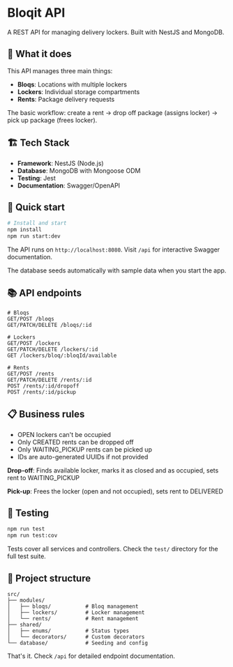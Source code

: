 # Bloqit API

A REST API for managing delivery lockers. Built with NestJS and MongoDB.

## 🎯 What it does

This API manages three main things:
- **Bloqs**: Locations with multiple lockers
- **Lockers**: Individual storage compartments  
- **Rents**: Package delivery requests

The basic workflow: create a rent → drop off package (assigns locker) → pick up package (frees locker).

## 🏗️ Tech Stack

- **Framework**: NestJS (Node.js)
- **Database**: MongoDB with Mongoose ODM
- **Testing**: Jest
- **Documentation**: Swagger/OpenAPI

## 🚀 Quick start

```bash
# Install and start
npm install
npm run start:dev
```

The API runs on `http://localhost:8080`. Visit `/api` for interactive Swagger documentation.

The database seeds automatically with sample data when you start the app.

## 📚 API endpoints

```
# Bloqs
GET/POST /bloqs
GET/PATCH/DELETE /bloqs/:id

# Lockers  
GET/POST /lockers
GET/PATCH/DELETE /lockers/:id
GET /lockers/bloq/:bloqId/available

# Rents
GET/POST /rents
GET/PATCH/DELETE /rents/:id
POST /rents/:id/dropoff
POST /rents/:id/pickup
```

## 📋 Business rules

- OPEN lockers can't be occupied
- Only CREATED rents can be dropped off
- Only WAITING_PICKUP rents can be picked up
- IDs are auto-generated UUIDs if not provided

**Drop-off**: Finds available locker, marks it as closed and as occupied, sets rent to WAITING_PICKUP

**Pick-up**: Frees the locker (open and not occupied), sets rent to DELIVERED

## 🧪 Testing

```bash
npm run test
npm run test:cov
```

Tests cover all services and controllers. Check the `test/` directory for the full test suite.

## 📁 Project structure

```
src/
├── modules/
│   ├── bloqs/           # Bloq management
│   ├── lockers/         # Locker management
│   └── rents/           # Rent management
├── shared/
│   ├── enums/           # Status types
│   └── decorators/      # Custom decorators
└── database/            # Seeding and config
```

That's it. Check `/api` for detailed endpoint documentation.
